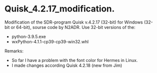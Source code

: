 # Quisk_4.2.17_modification.
Modification of the SDR-program Quisk v.4.2.17 (32-bit) for Windows (32-bit or 64-bit), sourse code by N2ADR.
Use 32-bit versions of the:
- python-3.9.5.exe
- wxPython-4.1.1-cp39-cp39-win32.whl

Remarks:
- So far I have a problem with the font color for Hermes in Linux.
- I made changes according Quisk 4.2.18 (new from Jim)
